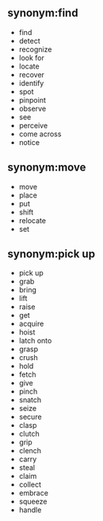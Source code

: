 ## synonym:find
- find
- detect
- recognize
- look for
- locate
- recover
- identify
- spot
- pinpoint
- observe
- see
- perceive
- come across
- notice

## synonym:move
- move
- place
- put
- shift
- relocate
- set

## synonym:pick up
- pick up
- grab
- bring
- lift
- raise
- get
- acquire
- hoist
- latch onto
- grasp
- crush
- hold
- fetch
- give
- pinch
- snatch
- seize
- secure
- clasp
- clutch
- grip
- clench
- carry
- steal
- claim
- collect
- embrace
- squeeze
- handle
